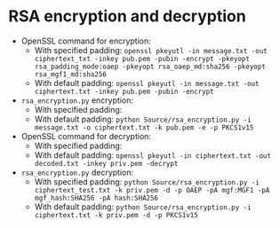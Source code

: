 #



# RSA encryption and decryption
- OpenSSL command for encryption:
    - With specified padding:
    ```openssl pkeyutl -in message.txt -out ciphertext_txt -inkey pub.pem -pubin -encrypt -pkeyopt rsa_padding_mode:oaep -pkeyopt rsa_oaep_md:sha256 -pkeyopt rsa_mgf1_md:sha256```
    - With default padding:
    ```openssl pkeyutl -in message.txt -out ciphertext.txt -inkey pub.pem -pubin -encrypt```
- `rsa_encryption.py` encryption:
    - With specified padding:
    - With default padding:
    ```python Source/rsa_encryption.py -i message.txt -o ciphertext.txt -k pub.pem -e -p PKCS1v15```
- OpenSSL command for decryption:
    - With specified padding:
    - With default padding:
    ```openssl pkeyutl -in ciphertext.txt -out decoded.txt -inkey priv.pem -decrypt```
- `rsa_encryption.py` decryption:
    - With specified padding:
    ```python Source/rsa_encryption.py -i ciphertext_test.txt -k priv.pem -d -p OAEP -pA mgf:MGF1 -pA mgf_hash:SHA256 -pA hash:SHA256```
    - With default padding:
    ```python Source/rsa_encryption.py -i ciphertext.txt -k priv.pem -d -p PKCS1v15```